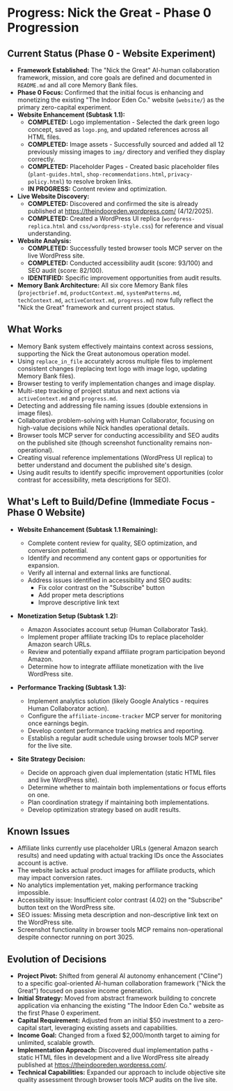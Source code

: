 # Progress: Nick the Great - Phase 0 Progression

## Current Status (Phase 0 - Website Experiment)

-   **Framework Established:** The "Nick the Great" AI-human collaboration framework, mission, and core goals are defined and documented in `README.md` and all core Memory Bank files.
-   **Phase 0 Focus:** Confirmed that the initial focus is enhancing and monetizing the existing "The Indoor Eden Co." website (`website/`) as the primary zero-capital experiment.
-   **Website Enhancement (Subtask 1.1):**
    -   **COMPLETED:** Logo implementation - Selected the dark green logo concept, saved as `logo.png`, and updated references across all HTML files.
    -   **COMPLETED:** Image assets - Successfully sourced and added all 12 previously missing images to `img/` directory and verified they display correctly.
    -   **COMPLETED:** Placeholder Pages - Created basic placeholder files (`plant-guides.html`, `shop-recommendations.html`, `privacy-policy.html`) to resolve broken links.
    -   **IN PROGRESS:** Content review and optimization.
-   **Live Website Discovery:**
    -   **COMPLETED:** Discovered and confirmed the site is already published at https://theindooreden.wordpress.com/ (4/12/2025).
    -   **COMPLETED:** Created a WordPress UI replica (`wordpress-replica.html` and `css/wordpress-style.css`) for reference and visual understanding.
-   **Website Analysis:**
    -   **COMPLETED:** Successfully tested browser tools MCP server on the live WordPress site.
    -   **COMPLETED:** Conducted accessibility audit (score: 93/100) and SEO audit (score: 82/100).
    -   **IDENTIFIED:** Specific improvement opportunities from audit results.
-   **Memory Bank Architecture:** All six core Memory Bank files (`projectbrief.md`, `productContext.md`, `systemPatterns.md`, `techContext.md`, `activeContext.md`, `progress.md`) now fully reflect the "Nick the Great" framework and current project status.

## What Works

-   Memory Bank system effectively maintains context across sessions, supporting the Nick the Great autonomous operation model.
-   Using `replace_in_file` accurately across multiple files to implement consistent changes (replacing text logo with image logo, updating Memory Bank files).
-   Browser testing to verify implementation changes and image display.
-   Multi-step tracking of project status and next actions via `activeContext.md` and `progress.md`.
-   Detecting and addressing file naming issues (double extensions in image files).
-   Collaborative problem-solving with Human Collaborator, focusing on high-value decisions while Nick handles operational details.
-   Browser tools MCP server for conducting accessibility and SEO audits on the published site (though screenshot functionality remains non-operational).
-   Creating visual reference implementations (WordPress UI replica) to better understand and document the published site's design.
-   Using audit results to identify specific improvement opportunities (color contrast for accessibility, meta descriptions for SEO).

## What's Left to Build/Define (Immediate Focus - Phase 0 Website)

-   **Website Enhancement (Subtask 1.1 Remaining):**
    -   Complete content review for quality, SEO optimization, and conversion potential.
    -   Identify and recommend any content gaps or opportunities for expansion.
    -   Verify all internal and external links are functional.
    -   Address issues identified in accessibility and SEO audits:
        -   Fix color contrast on the "Subscribe" button
        -   Add proper meta descriptions
        -   Improve descriptive link text
    
-   **Monetization Setup (Subtask 1.2):**
    -   Amazon Associates account setup (Human Collaborator Task).
    -   Implement proper affiliate tracking IDs to replace placeholder Amazon search URLs.
    -   Review and potentially expand affiliate program participation beyond Amazon.
    -   Determine how to integrate affiliate monetization with the live WordPress site.
    
-   **Performance Tracking (Subtask 1.3):**
    -   Implement analytics solution (likely Google Analytics - requires Human Collaborator action).
    -   Configure the `affiliate-income-tracker` MCP server for monitoring once earnings begin.
    -   Develop content performance tracking metrics and reporting.
    -   Establish a regular audit schedule using browser tools MCP server for the live site.
    
-   **Site Strategy Decision:**
    -   Decide on approach given dual implementation (static HTML files and live WordPress site).
    -   Determine whether to maintain both implementations or focus efforts on one.
    -   Plan coordination strategy if maintaining both implementations.
    -   Develop optimization strategy based on audit results.

## Known Issues

-   Affiliate links currently use placeholder URLs (general Amazon search results) and need updating with actual tracking IDs once the Associates account is active.
-   The website lacks actual product images for affiliate products, which may impact conversion rates.
-   No analytics implementation yet, making performance tracking impossible.
-   Accessibility issue: Insufficient color contrast (4.02) on the "Subscribe" button text on the WordPress site.
-   SEO issues: Missing meta description and non-descriptive link text on the WordPress site.
-   Screenshot functionality in browser tools MCP remains non-operational despite connector running on port 3025.

## Evolution of Decisions

-   **Project Pivot:** Shifted from general AI autonomy enhancement ("Cline") to a specific goal-oriented AI-human collaboration framework ("Nick the Great") focused on passive income generation.
-   **Initial Strategy:** Moved from abstract framework building to concrete application via enhancing the existing "The Indoor Eden Co." website as the first Phase 0 experiment.
-   **Capital Requirement:** Adjusted from an initial $50 investment to a zero-capital start, leveraging existing assets and capabilities.
-   **Income Goal:** Changed from a fixed $2,000/month target to aiming for unlimited, scalable growth.
-   **Implementation Approach:** Discovered dual implementation paths - static HTML files in development and a live WordPress site already published at https://theindooreden.wordpress.com/.
-   **Technical Capabilities:** Expanded our approach to include objective site quality assessment through browser tools MCP audits on the live site.
